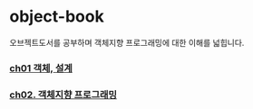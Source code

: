 # object-book
오브젝트도서를 공부하며 객체지향 프로그래밍에 대한 이해를 넓힙니다.

### [ch01 객체, 설계](https://github.com/DuhanMo/object-book/tree/master/ticket-system#ch01-%EA%B0%9D%EC%B2%B4-%EC%84%A4%EA%B3%84)
### [ch02. 객체지향 프로그래밍](https://github.com/DuhanMo/object-book/tree/master/movie-reserve#ch02-%EA%B0%9D%EC%B2%B4%EC%A7%80%ED%96%A5-%ED%94%84%EB%A1%9C%EA%B7%B8%EB%9E%98%EB%B0%8D)
